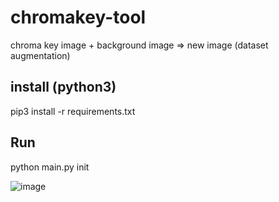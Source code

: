 # chromakey-tool
chroma key image + background image => new image (dataset augmentation)

## install (python3)
pip3 install -r requirements.txt


## Run
python main.py init

![image](https://user-images.githubusercontent.com/49277505/173281937-1dfa3eb7-87dd-4172-8005-c9749c5dbfb7.png)

